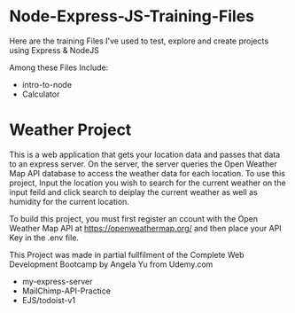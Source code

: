 # Node-Express-JS-Training-Files
Here are the training Files I've used to test, explore and create projects using Express &amp; NodeJS

Among these Files Include:
- intro-to-node
- Calculator
# Weather Project

This is a web application that gets your location data and passes that data to an express server. On the server, the server queries the Open Weather Map API database to access the weather data for each location. To use this project, Input the location you wish to search for the current weather on the input feild and click search to deiplay the current weather as well as humidity for the current location.

To build this project, you must first register an ccount with the Open Weather Map API at https://openweathermap.org/ and then place your API Key in the .env file.

This Project was made in partial fullfilment of the Complete Web Development Bootcamp by Angela Yu from Udemy.com

- my-express-server
- MailChimp-API-Practice
- EJS/todoist-v1

